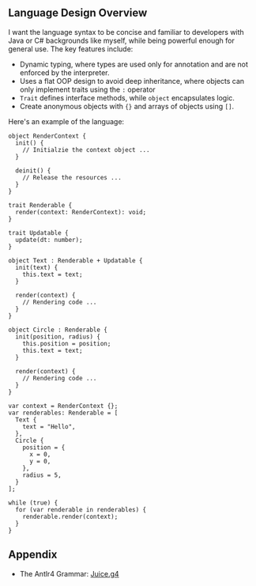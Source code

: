 ## Language Design Overview

I want the language syntax to be concise and familiar to developers with Java or C# backgrounds like myself, while being powerful enough for general use. The key features include:

- Dynamic typing, where types are used only for annotation and are not enforced by the interpreter.
- Uses a flat OOP design to avoid deep inheritance, where objects can only implement traits using the `:` operator
- `Trait` defines interface methods, while `object` encapsulates logic.
- Create anonymous objects with `{}` and arrays of objects using `[]`.

Here's an example of the language:

```
object RenderContext {
  init() {
    // Initialzie the context object ...
  }

  deinit() {
    // Release the resources ...
  }
}

trait Renderable {
  render(context: RenderContext): void;
}

trait Updatable {
  update(dt: number);
}

object Text : Renderable + Updatable {
  init(text) {
    this.text = text;
  }

  render(context) {
    // Rendering code ...
  }
}

object Circle : Renderable {
  init(position, radius) {
    this.position = position;
    this.text = text;
  }

  render(context) {
    // Rendering code ...
  }
}

var context = RenderContext {};
var renderables: Renderable = [
  Text {
    text = "Hello",
  },
  Circle {
    position = {
      x = 0,
      y = 0,
    },
    radius = 5,
  }
];

while (true) {
  for (var renderable in renderables) {
    renderable.render(context);
  }
}
```

## Appendix

- The Antlr4 Grammar: [Juice.g4](./Juice.g4)
